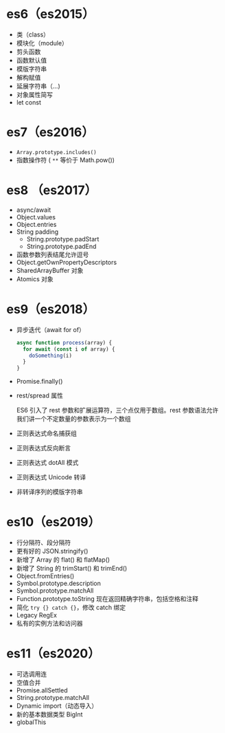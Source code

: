# es6（es2015）

*   类（class）
*   模块化（module）
*   剪头函数
*   函数默认值
*   模版字符串
*   解构赋值
*   延展字符串（...)
*   对象属性简写
*   let const



# es7（es2016）

*   `Array.prototype.includes()`
*   指数操作符 ( `**` 等价于 Math.pow())



# es8 （es2017）

*   async/await
*   Object.values
*   Object.entries
*   String padding
    *   String.prototype.padStart
    *   String.prototype.padEnd
*   函数参数列表结尾允许逗号
*   Object.getOwnPropertyDescriptors
*   SharedArrayBuffer 对象
*   Atomics 对象



# es9（es2018）

*   异步迭代（await for of）

    ```javascript
    async function process(array) {
      for await (const i of array) {
        doSomething(i)
      }
    }
    ```

*   Promise.finally()

*   rest/spread 属性

    ES6 引入了 rest 参数和扩展运算符，三个点仅用于数组。rest 参数语法允许我们讲一个不定数量的参数表示为一个数组

*   正则表达式命名捕获组

*   正则表达式反向断言

*   正则表达式 dotAll 模式

*   正则表达式 Unicode 转译

*   非转译序列的模版字符串



# es10（es2019）

*   行分隔符、段分隔符
*   更有好的 JSON.stringify()
*   新增了 Array 的 flat() 和 flatMap()
*   新增了 String 的 trimStart() 和 trimEnd()
*   Object.fromEntries()
*   Symbol.prototype.description
*   Symbol.prototype.matchAll
*   Function.prototype.toString 现在返回精确字符串，包括空格和注释
*   简化 `try {} catch {}`，修改 catch 绑定
*   Legacy RegEx
*   私有的实例方法和访问器



# es11（es2020）

*   可选调用连
*   空值合并
*   Promise.allSettled
*   String.prototype.matchAll
*   Dynamic import（动态导入）
*   新的基本数据类型 BigInt
*   globalThis

